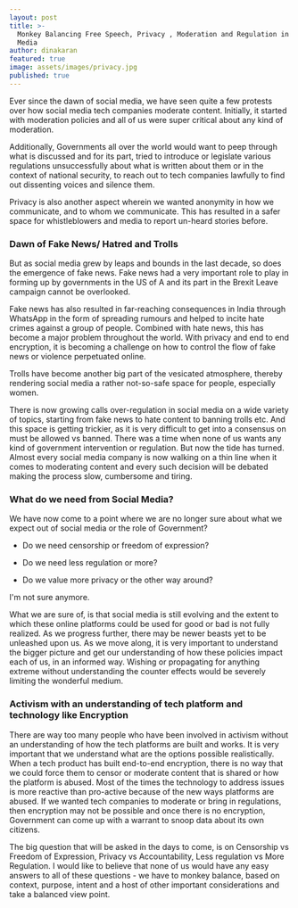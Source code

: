 ```yaml
---
layout: post
title: >-
  Monkey Balancing Free Speech, Privacy , Moderation and Regulation in Social
  Media
author: dinakaran
featured: true
image: assets/images/privacy.jpg
published: true
---
```

Ever since the dawn of social media, we have seen quite a few protests over how social media tech companies moderate content. Initially, it started with moderation policies and all of us were super critical about any kind of moderation. 

Additionally, Governments all over the world would want to peep through what is discussed and for its part, tried to introduce or legislate various regulations unsuccessfully about what is written about them or in the context of national security, to reach out to tech companies lawfully to find out dissenting voices and silence them. 

Privacy is also another aspect wherein we wanted anonymity in how we communicate, and to whom we communicate. This has resulted in a safer space for whistleblowers and media to report un-heard stories before.

### Dawn of Fake News/ Hatred and Trolls

But as social media grew by leaps and bounds in the last decade, so does the emergence of fake news. Fake news had a very important role to play in forming up by governments in the US of A and its part in the Brexit Leave campaign cannot be overlooked. 

Fake news has also resulted in far-reaching consequences in India through WhatsApp in the form of spreading rumours and helped to incite hate crimes against a group of people. Combined with hate news, this has become a major problem throughout the world. With privacy and end to end encryption, it is becoming a challenge on how to control the flow of fake news or violence perpetuated online.

Trolls have become another big part of the vesicated atmosphere, thereby rendering social media a rather not-so-safe space for people, especially women. 

There is now growing calls over-regulation in social media on a wide variety of topics, starting from fake news to hate content to banning trolls etc. And this space is getting trickier, as it is very difficult to get into a consensus on must be allowed vs banned. There was a time when none of us wants any kind of government intervention or regulation. But now the tide has turned. Almost every social media company is now walking on a thin line when it comes to moderating content and every such decision will be debated making the process slow, cumbersome and tiring.

### What do we need from Social Media?

We have now come to a point where we are no longer sure about what we expect out of social media or the role of Government?

- Do we need censorship or freedom of expression? 
 
- Do we need less regulation or more? 

- Do we value more privacy or the other way around?

I'm not sure anymore.

What we are sure of, is that social media is still evolving and the extent to which these online platforms could be used for good or bad is not fully realized. As we progress further, there may be newer beasts yet to be unleashed upon us. As we move along, it is very important to understand the bigger picture and get our understanding of how these policies impact each of us, in an informed way. Wishing or propagating for anything extreme without understanding the counter effects would be severely limiting the wonderful medium. 

### Activism with an understanding of tech platform and technology like Encryption

There are way too many people who have been involved in activism without an understanding of how the tech platforms are built and works. It is very important that we understand what are the options possible realistically. When a tech product has built end-to-end encryption, there is no way that we could force them to censor or moderate content that is shared or how the platform is abused. Most of the times the technology to address issues is more reactive than pro-active because of the new ways platforms are abused. If we wanted tech companies to moderate or bring in regulations, then encryption may not be possible and once there is no encryption, Government can come up with a warrant to snoop data about its own citizens. 

The big question that will be asked in the days to come, is on Censorship vs Freedom of Expression, Privacy vs Accountability, Less regulation vs More Regulation. I would like to believe that none of us would have any easy answers to all of these questions - we have to monkey balance, based on context, purpose, intent and a host of other important considerations and take a balanced view point.
